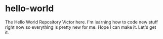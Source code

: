 # hello-world
The Hello World Repository
Victor here. I'm learning how to code new stuff right now so everything is pretty new for me. Hope I can make it. Let's get it.
